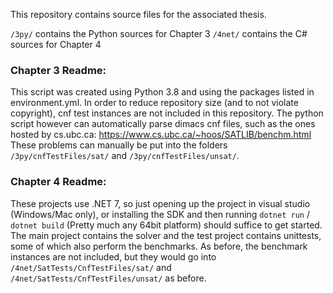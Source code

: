 This repository contains source files for the associated thesis.

`/3py/` contains the Python sources for Chapter 3
`/4net/` contains the C# sources for Chapter 4

### Chapter 3 Readme:
This script was created using Python 3.8 and using the packages listed in environment.yml.
In order to reduce repository size (and to not violate copyright), cnf test instances are not included in this repository.
The python script however can automatically parse dimacs cnf files, such as the ones hosted by cs.ubc.ca: https://www.cs.ubc.ca/~hoos/SATLIB/benchm.html
These problems can manually be put into the folders `/3py/cnfTestFiles/sat/` and `/3py/cnfTestFiles/unsat/`.

### Chapter 4 Readme:
These projects use .NET 7, so just opening up the project in visual studio (Windows/Mac only), or installing the SDK and then running `dotnet run` / `dotnet build` (Pretty much any 64bit platform) should suffice to get started.
The main project contains the solver and the test project contains unittests, some of which also perform the benchmarks.
As before, the benchmark instances are not included, but they would go into `/4net/SatTests/CnfTestFiles/sat/` and `/4net/SatTests/CnfTestFiles/unsat/` as before.